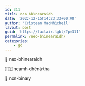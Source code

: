 ```yaml
---
id: 311
title: neo-bhìnearaidh
date: '2022-12-15T14:23:33+00:00'
author: 'Crìstean MacMhìcheil'
layout: post
guid: 'https://faclair.lgbt/?p=311'
permalink: /neo-bhinearaidh/
categories:
    - gd
---
```


&#x1f3f4;&#xe0067;&#xe0062;&#xe0073;&#xe0063;&#xe0074;&#xe007f; neo-bhìnearaidh

&#x1f1ee;&#x1f1ea; neamh-dhénártha

&#x1f3f4;&#xe0067;&#xe0062;&#xe0065;&#xe006e;&#xe0067;&#xe007f; non-binary
